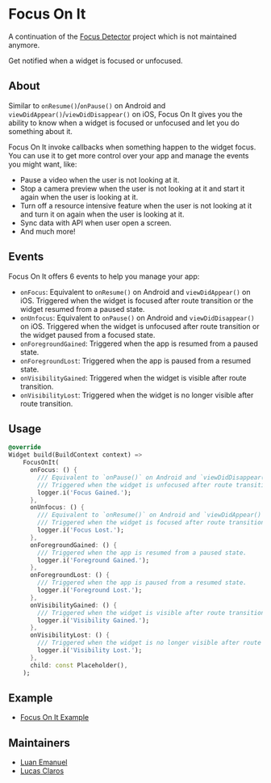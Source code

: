 # Focus On It

A continuation of the [Focus Detector](https://pub.dev/packages/focus_detector) project which is not maintained anymore.

Get notified when a widget is focused or unfocused. 

## About

Similar to `onResume()`/`onPause()` on Android and `viewDidAppear()`/`viewDidDisappear()` on iOS, Focus On It gives you the ability to know when a widget is focused or unfocused and let you do something about it.

Focus On It invoke callbacks when something happen to the widget focus. You can use it to get more control over your app and manage the events you might want, like:

- Pause a video when the user is not looking at it.
- Stop a camera preview when the user is not looking at it and start it again when the user is looking at it.
- Turn off a resource intensive feature when the user is not looking at it and turn it on again when the user is looking at it.
- Sync data with API when user open a screen.
- And much more!

## Events

Focus On It offers 6 events to help you manage your app:

- `onFocus`: Equivalent to `onResume()` on Android and `viewDidAppear()` on iOS. Triggered when the widget is focused after route transition or the widget resumed from a paused state.
- `onUnfocus`: Equivalent to `onPause()` on Android and `viewDidDisappear()` on iOS. Triggered when the widget is unfocused after route transition or the widget paused from a focused state.
- `onForegroundGained`: Triggered when the app is resumed from a paused state.
- `onForegroundLost`: Triggered when the app is paused from a resumed state.
- `onVisibilityGained`: Triggered when the widget is visible after route transition.
- `onVisibilityLost`: Triggered when the widget is no longer visible after route transition.

## Usage

```dart
@override
Widget build(BuildContext context) =>
    FocusOnIt(
      onFocus: () {
        /// Equivalent to `onPause()` on Android and `viewDidDisappear()` on iOS. 
        /// Triggered when the widget is unfocused after route transition or the widget paused from a focused state.
        logger.i('Focus Gained.');
      },
      onUnfocus: () {
        /// Equivalent to `onResume()` on Android and `viewDidAppear()` on iOS. 
        /// Triggered when the widget is focused after route transition or the widget resumed from a paused state.
        logger.i('Focus Lost.');
      },
      onForegroundGained: () {
        /// Triggered when the app is resumed from a paused state.
        logger.i('Foreground Gained.');
      },
      onForegroundLost: () {
        /// Triggered when the app is paused from a resumed state.
        logger.i('Foreground Lost.');
      },
      onVisibilityGained: () {
        /// Triggered when the widget is visible after route transition.
        logger.i('Visibility Gained.');
      },
      onVisibilityLost: () {
        /// Triggered when the widget is no longer visible after route transition.
        logger.i('Visibility Lost.');
      },
      child: const Placeholder(),
    );
```

## Example

- [Focus On It Example](https://github.com/luanemanuel/focus_on_it/blob/develop/test/focus_on_it_test.dart)

## Maintainers 

- [Luan Emanuel](https://github.com/luanemanuel)
- [Lucas Claros](https://github.com/lucasclaros)

